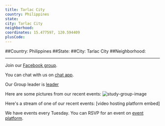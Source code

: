 ```yaml
---
title: Tarlac City
country: Philippines
state: 
city: Tarlac City
neighborhood: 
coordinates: 15.477597, 120.594409
plusCode:
---
```


##Country: Philippines
##State: 
##City: Tarlac City
##Neighborhood: 
*****
Join our [Facebook group](https://www.facebook.com/groups/free.code.camp.tarlac.city).

You can chat with us on [chat app]().

Our Group leader is [leader]()

Here are some pictures from our recent events:
![study-group-image]()

Here's a stream of one of our recent events:
[video hosting platform embed]

We have events every Tuesday. You can RSVP for an event on [event platform]().
